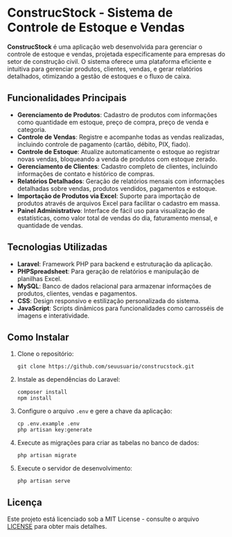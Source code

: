 
# ConstrucStock - Sistema de Controle de Estoque e Vendas

**ConstrucStock** é uma aplicação web desenvolvida para gerenciar o controle de estoque e vendas, projetada especificamente para empresas do setor de construção civil. O sistema oferece uma plataforma eficiente e intuitiva para gerenciar produtos, clientes, vendas, e gerar relatórios detalhados, otimizando a gestão de estoques e o fluxo de caixa.

## Funcionalidades Principais

- **Gerenciamento de Produtos**: Cadastro de produtos com informações como quantidade em estoque, preço de compra, preço de venda e categoria.
- **Controle de Vendas**: Registre e acompanhe todas as vendas realizadas, incluindo controle de pagamento (cartão, débito, PIX, fiado).
- **Controle de Estoque**: Atualize automaticamente o estoque ao registrar novas vendas, bloqueando a venda de produtos com estoque zerado.
- **Gerenciamento de Clientes**: Cadastro completo de clientes, incluindo informações de contato e histórico de compras.
- **Relatórios Detalhados**: Geração de relatórios mensais com informações detalhadas sobre vendas, produtos vendidos, pagamentos e estoque.
- **Importação de Produtos via Excel**: Suporte para importação de produtos através de arquivos Excel para facilitar o cadastro em massa.
- **Painel Administrativo**: Interface de fácil uso para visualização de estatísticas, como valor total de vendas do dia, faturamento mensal, e quantidade de vendas.

## Tecnologias Utilizadas

- **Laravel**: Framework PHP para backend e estruturação da aplicação.
- **PHPSpreadsheet**: Para geração de relatórios e manipulação de planilhas Excel.
- **MySQL**: Banco de dados relacional para armazenar informações de produtos, clientes, vendas e pagamentos.
- **CSS**: Design responsivo e estilização personalizada do sistema.
- **JavaScript**: Scripts dinâmicos para funcionalidades como carrosséis de imagens e interatividade.

## Como Instalar

1. Clone o repositório:
   ```
   git clone https://github.com/seuusuario/construcstock.git
   ```
2. Instale as dependências do Laravel:
   ```
   composer install
   npm install
   ```
3. Configure o arquivo `.env` e gere a chave da aplicação:
   ```
   cp .env.example .env
   php artisan key:generate
   ```
4. Execute as migrações para criar as tabelas no banco de dados:
   ```
   php artisan migrate
   ```

5. Execute o servidor de desenvolvimento:
   ```
   php artisan serve
   ```

## Licença

Este projeto está licenciado sob a MIT License - consulte o arquivo [LICENSE](LICENSE) para obter mais detalhes.
